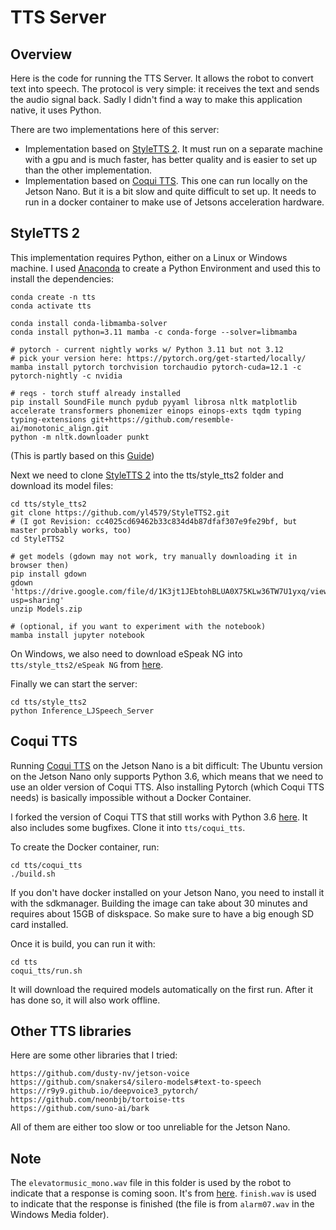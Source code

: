 # TTS Server

## Overview
Here is the code for running the TTS Server. It allows the robot to convert text into speech. The protocol is very simple: it receives the text and sends the audio signal back. Sadly I didn't find a way to make this application native, it uses Python.

There are two implementations here of this server:
- Implementation based on [StyleTTS 2](https://github.com/yl4579/StyleTTS2). It must run on a separate machine with a gpu and is much faster, has better quality and is easier to set up than the other implementation.
- Implementation based on [Coqui TTS](https://github.com/coqui-ai/TTS.git). This one can run locally on the Jetson Nano. But it is a bit slow and quite difficult to set up. It needs to run in a docker container to make use of Jetsons acceleration hardware.

## StyleTTS 2

This implementation requires Python, either on a Linux or Windows machine. I used [Anaconda](https://www.anaconda.com/download) to create a Python Environment and used this to install the dependencies:

```
conda create -n tts
conda activate tts

conda install conda-libmamba-solver
conda install python=3.11 mamba -c conda-forge --solver=libmamba

# pytorch - current nightly works w/ Python 3.11 but not 3.12
# pick your version here: https://pytorch.org/get-started/locally/
mamba install pytorch torchvision torchaudio pytorch-cuda=12.1 -c pytorch-nightly -c nvidia

# reqs - torch stuff already installed 
pip install SoundFile munch pydub pyyaml librosa nltk matplotlib accelerate transformers phonemizer einops einops-exts tqdm typing typing-extensions git+https://github.com/resemble-ai/monotonic_align.git
python -m nltk.downloader punkt
```
(This is partly based on this [Guide](https://llm-tracker.info/books/howto-guides/page/styletts-2-setup-guide))

Next we need to clone [StyleTTS 2](https://github.com/yl4579/StyleTTS2) into the tts/style_tts2 folder and download its model files:
```
cd tts/style_tts2
git clone https://github.com/yl4579/StyleTTS2.git
# (I got Revision: cc4025cd69462b33c834d4b87dfaf307e9fe29bf, but master probably works, too)
cd StyleTTS2

# get models (gdown may not work, try manually downloading it in browser then)
pip install gdown
gdown 'https://drive.google.com/file/d/1K3jt1JEbtohBLUA0X75KLw36TW7U1yxq/view?usp=sharing'
unzip Models.zip

# (optional, if you want to experiment with the notebook)
mamba install jupyter notebook
```
On Windows, we also need to download eSpeak NG into `tts/style_tts2/eSpeak NG` from [here](https://github.com/espeak-ng/espeak-ng/releases/tag/1.51).

Finally we can start the server:
```
cd tts/style_tts2
python Inference_LJSpeech_Server
```

## Coqui TTS

Running [Coqui TTS](https://github.com/coqui-ai/TTS.git) on the Jetson Nano is a bit difficult: The Ubuntu version on the Jetson Nano only supports Python 3.6, which means that we need to use an older version of Coqui TTS. Also installing Pytorch (which Coqui TTS needs) is basically impossible without a Docker Container.

I forked the version of Coqui TTS that still works with Python 3.6 [here](https://github.com/helmutbuhler/TTS). It also includes some bugfixes. Clone it into `tts/coqui_tts`.

To create the Docker container, run:
```
cd tts/coqui_tts
./build.sh
```
If you don't have docker installed on your Jetson Nano, you need to install it with the sdkmanager. Building the image can take about 30 minutes and requires about 15GB of diskspace. So make sure to have a big enough SD card installed.

Once it is build, you can run it with:
```
cd tts
coqui_tts/run.sh
```
It will download the required models automatically on the first run. After it has done so, it will also work offline.

## Other TTS libraries
Here are some other libraries that I tried:
```
https://github.com/dusty-nv/jetson-voice
https://github.com/snakers4/silero-models#text-to-speech
https://r9y9.github.io/deepvoice3_pytorch/
https://github.com/neonbjb/tortoise-tts
https://github.com/suno-ai/bark
```
All of them are either too slow or too unreliable for the Jetson Nano.

## Note
The `elevatormusic_mono.wav` file in this folder is used by the robot to indicate that a response is coming soon. It's from [here](
https://pixabay.com/music/bossa-nova-waiting-music-116216). `finish.wav` is used to indicate that the response is finished (the file is from `alarm07.wav` in the Windows Media folder).